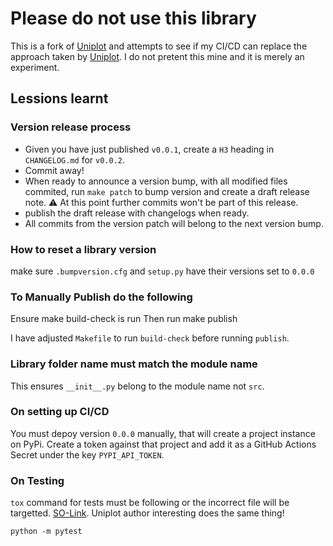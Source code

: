 # Please do not use this library

This is a fork of [Uniplot]() and attempts to see if my CI/CD can replace the approach taken by [Uniplot](). I do not pretent this mine and it is merely an experiment.


## Lessions learnt

### Version release process

- Given you have just published `v0.0.1`, create a `H3` heading in `CHANGELOG.md` for `v0.0.2`.  
- Commit away!
- When ready to announce a version bump, with all modified files commited, run `make patch` to bump version and create a draft release note.  ⚠️ At this point further commits won't be part of this release.
- publish the draft release with changelogs when ready.
- All commits from the version patch will belong to the next version bump.

### How to reset a library version

make sure `.bumpversion.cfg` and `setup.py` have their versions set to `0.0.0`

### To Manually Publish do the following

Ensure make build-check is run
Then run make publish

I have adjusted `Makefile` to run `build-check` before running `publish`.

### Library folder name must match the module name

This ensures `__init__.py` belong to the module name not `src`.

### On setting up CI/CD

You must depoy version `0.0.0` manually, that will create a project instance on PyPi. Create a token against that project and add it as a GitHub Actions Secret under the key `PYPI_API_TOKEN`.

### On Testing

`tox` command for tests must be following or the incorrect file will be targetted. [SO-Link](https://stackoverflow.com/a/49488748). Uniplot author interesting does the same thing!
```
python -m pytest
```